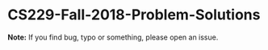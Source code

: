 # CS229-Fall-2018-Problem-Solutions
**Note:** If you find bug, typo or something, please open an issue.

